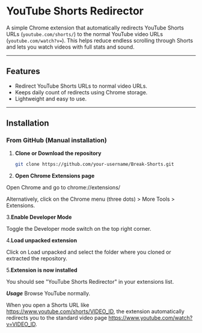 # YouTube Shorts Redirector

A simple Chrome extension that automatically redirects YouTube Shorts URLs (`youtube.com/shorts/`) to the normal YouTube video URLs (`youtube.com/watch?v=`). This helps reduce endless scrolling through Shorts and lets you watch videos with full stats and sound.

---

## Features

- Redirect YouTube Shorts URLs to normal video URLs.
- Keeps daily count of redirects using Chrome storage.
- Lightweight and easy to use.

---

## Installation

### From GitHub (Manual installation)

1. **Clone or Download the repository**

   ```bash
   git clone https://github.com/your-username/Break-Shorts.git
   
2. **Open Chrome Extensions page**

Open Chrome and go to chrome://extensions/

   Alternatively, click on the Chrome menu (three dots) > More Tools > Extensions.

3.**Enable Developer Mode**

   Toggle the Developer mode switch on the top right corner.

4.**Load unpacked extension**

   Click on Load unpacked and select the folder where you cloned or extracted the repository.

5.**Extension is now installed**

   You should see "YouTube Shorts Redirector" in your extensions list.

***Usage***
Browse YouTube normally.

When you open a Shorts URL like https://www.youtube.com/shorts/VIDEO_ID, the extension automatically redirects you to the standard video page https://www.youtube.com/watch?v=VIDEO_ID.


